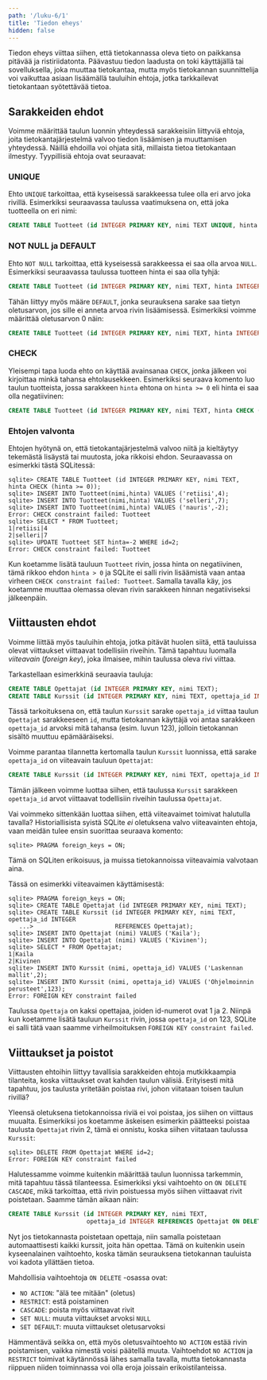 ```yaml
---
path: '/luku-6/1'
title: 'Tiedon eheys'
hidden: false
---
```


Tiedon eheys viittaa siihen,
että tietokannassa oleva
tieto on paikkansa pitävää ja ristiriidatonta.
Päävastuu tiedon laadusta on toki käyttäjällä tai sovelluksella,
joka muuttaa tietokantaa,
mutta myös tietokannan suunnittelija voi vaikuttaa
asiaan lisäämällä tauluihin ehtoja,
jotka tarkkailevat tietokantaan syötettävää tietoa.

## Sarakkeiden ehdot

Voimme määrittää taulun luonnin yhteydessä
sarakkeisiin liittyviä ehtoja,
joita tietokantajärjestelmä valvoo tiedon lisäämisen ja muuttamisen
yhteydessä.
Näillä ehdoilla voi ohjata sitä, millaista tietoa tietokantaan ilmestyy.
Tyypillisiä ehtoja ovat seuraavat:

### UNIQUE

Ehto `UNIQUE` tarkoittaa, että kyseisessä sarakkeessa tulee olla
eri arvo joka rivillä.
Esimerkiksi seuraavassa taulussa vaatimuksena on,
että joka tuotteella on eri nimi:

```sql
CREATE TABLE Tuotteet (id INTEGER PRIMARY KEY, nimi TEXT UNIQUE, hinta INTEGER);
```

### NOT NULL ja DEFAULT

Ehto `NOT NULL` tarkoittaa, että kyseisessä sarakkeessa ei saa
olla arvoa `NULL`.
Esimerkiksi seuraavassa taulussa tuotteen hinta ei saa olla tyhjä:

```sql
CREATE TABLE Tuotteet (id INTEGER PRIMARY KEY, nimi TEXT, hinta INTEGER NOT NULL);
```

Tähän liittyy myös määre `DEFAULT`,
jonka seurauksena sarake saa tietyn oletusarvon,
jos sille ei anneta arvoa rivin lisäämisessä.
Esimerkiksi voimme määrittää oletusarvon 0 näin:

```sql
CREATE TABLE Tuotteet (id INTEGER PRIMARY KEY, nimi TEXT, hinta INTEGER DEFAULT 0);
```

### CHECK

Yleisempi tapa luoda ehto on käyttää avainsanaa `CHECK`,
jonka jälkeen voi kirjoittaa minkä tahansa ehtolausekkeen.
Esimerkiksi seuraava komento luo taulun tuotteista,
jossa sarakkeen `hinta` ehtona on `hinta >= 0`
eli hinta ei saa olla negatiivinen:

```sql
CREATE TABLE Tuotteet (id INTEGER PRIMARY KEY, nimi TEXT, hinta CHECK (hinta >= 0));
```

### Ehtojen valvonta

Ehtojen hyötynä on, että tietokantajärjestelmä valvoo niitä
ja kieltäytyy tekemästä lisäystä tai muutosta,
joka rikkoisi ehdon.
Seuraavassa on esimerkki tästä SQLitessä:

```x
sqlite> CREATE TABLE Tuotteet (id INTEGER PRIMARY KEY, nimi TEXT, hinta CHECK (hinta >= 0));
sqlite> INSERT INTO Tuotteet(nimi,hinta) VALUES ('retiisi',4);
sqlite> INSERT INTO Tuotteet(nimi,hinta) VALUES ('selleri',7);
sqlite> INSERT INTO Tuotteet(nimi,hinta) VALUES ('nauris',-2);
Error: CHECK constraint failed: Tuotteet
sqlite> SELECT * FROM Tuotteet;
1|retiisi|4
2|selleri|7
sqlite> UPDATE Tuotteet SET hinta=-2 WHERE id=2;
Error: CHECK constraint failed: Tuotteet
```

Kun koetamme lisätä tauluun `Tuotteet` rivin,
jossa hinta on negatiivinen,
tämä rikkoo ehdon `hinta > 0`
ja SQLite ei salli rivin lisäämistä vaan
antaa virheen `CHECK constraint failed: Tuotteet`.
Samalla tavalla käy, jos koetamme muuttaa olemassa olevan
rivin sarakkeen hinnan negatiiviseksi jälkeenpäin.

## Viittausten ehdot

Voimme liittää myös tauluihin ehtoja,
jotka pitävät huolen siitä, että tauluissa olevat
viittaukset viittaavat todellisiin riveihin.
Tämä tapahtuu luomalla _viiteavain_ (_foreign key_),
joka ilmaisee, mihin taulussa oleva rivi viittaa.

Tarkastellaan esimerkkinä seuraavia tauluja:

```sql
CREATE TABLE Opettajat (id INTEGER PRIMARY KEY, nimi TEXT);
CREATE TABLE Kurssit (id INTEGER PRIMARY KEY, nimi TEXT, opettaja_id INTEGER);
```

Tässä tarkoituksena on,
että taulun `Kurssit` sarake `opettaja_id` viittaa
taulun `Opettajat` sarakkeeseen `id`,
mutta tietokannan käyttäjä voi antaa sarakkeen `opettaja_id`
arvoksi mitä tahansa (esim. luvun 123),
jolloin tietokannan sisältö muuttuu epämääräiseksi.

Voimme parantaa tilannetta kertomalla taulun `Kurssit`
luonnissa, että sarake `opettaja_id` on viiteavain tauluun `Opettajat`:

```sql
CREATE TABLE Kurssit (id INTEGER PRIMARY KEY, nimi TEXT, opettaja_id INTEGER REFERENCES Opettajat);
```

Tämän jälkeen voimme luottaa siihen,
että taulussa `Kurssit` sarakkeen `opettaja_id` arvot
viittaavat todellisiin riveihin taulussa `Opettajat`.

<text-box variant='hint' name='Viiteavaimet SQLitessä'>

Vai voimmeko sittenkään luottaa siihen,
että viiteavaimet toimivat halutulla tavalla?
Historiallisista syistä SQLite _ei_
oletuksena valvo viiteavainten ehtoja,
vaan meidän tulee ensin suorittaa seuraava komento:

```x
sqlite> PRAGMA foreign_keys = ON;
```

Tämä on SQLiten erikoisuus, ja muissa tietokannoissa
viiteavaimia valvotaan aina.

</text-box>

Tässä on esimerkki viiteavaimen käyttämisestä:

```x
sqlite> PRAGMA foreign_keys = ON;
sqlite> CREATE TABLE Opettajat (id INTEGER PRIMARY KEY, nimi TEXT);
sqlite> CREATE TABLE Kurssit (id INTEGER PRIMARY KEY, nimi TEXT, opettaja_id INTEGER
   ...>                       REFERENCES Opettajat);
sqlite> INSERT INTO Opettajat (nimi) VALUES ('Kaila');
sqlite> INSERT INTO Opettajat (nimi) VALUES ('Kivinen');
sqlite> SELECT * FROM Opettajat;
1|Kaila
2|Kivinen
sqlite> INSERT INTO Kurssit (nimi, opettaja_id) VALUES ('Laskennan mallit',2);
sqlite> INSERT INTO Kurssit (nimi, opettaja_id) VALUES ('Ohjelmoinnin perusteet',123);
Error: FOREIGN KEY constraint failed   
```

Taulussa `Opettaja` on kaksi opettajaa,
joiden id-numerot ovat 1 ja 2.
Niinpä kun koetamme lisätä tauluun `Kurssit` rivin,
jossa `opettaja_id` on 123,
SQLite ei salli tätä vaan saamme virheilmoituksen
`FOREIGN KEY constraint failed`.

## Viittaukset ja poistot

Viittausten ehtoihin liittyy tavallisia sarakkeiden ehtoja
mutkikkaampia tilanteita, koska viittaukset ovat kahden taulun välisiä.
Erityisesti mitä tapahtuu, jos taulusta yritetään poistaa rivi,
johon viitataan toisen taulun rivillä?

Yleensä oletuksena tietokannoissa riviä ei voi poistaa,
jos siihen on viittaus muualta.
Esimerkiksi jos koetamme äskeisen esimerkin päätteeksi
poistaa taulusta `Opettajat` rivin 2, tämä ei onnistu,
koska siihen viitataan taulussa `Kurssit`:

```x
sqlite> DELETE FROM Opettajat WHERE id=2;
Error: FOREIGN KEY constraint failed
```

Halutessamme voimme kuitenkin määrittää taulun luonnissa
tarkemmin, 
mitä tapahtuu tässä tilanteessa.
Esimerkiksi yksi vaihtoehto on `ON DELETE CASCADE`,
mikä tarkoittaa,
että rivin poistuessa myös siihen viittaavat rivit poistetaan.
Saamme tämän aikaan näin:

```sql
CREATE TABLE Kurssit (id INTEGER PRIMARY KEY, nimi TEXT,
                      opettaja_id INTEGER REFERENCES Opettajat ON DELETE CASCADE);
```

Nyt jos tietokannasta poistetaan opettaja,
niin samalla poistetaan automaattisesti kaikki kurssit,
joita hän opettaa.
Tämä on kuitenkin usein kyseenalainen vaihtoehto,
koska tämän seurauksena tietokannan tauluista voi kadota yllättäen tietoa.

<text-box variant='hint' name='Poiston seuraukset'>

Mahdollisia vaihtoehtoja `ON DELETE` -osassa ovat:

* `NO ACTION`: "älä tee mitään" (oletus)
* `RESTRICT`: estä poistaminen
* `CASCADE`: poista myös viittaavat rivit
* `SET NULL`: muuta viittaukset arvoksi `NULL`
* `SET DEFAULT`: muuta viittaukset oletusarvoksi

Hämmentävä seikka on, että myös oletusvaihtoehto
`NO ACTION` estää rivin poistamisen, vaikka nimestä voisi päätellä muuta.
Vaihtoehdot `NO ACTION` ja `RESTRICT` toimivat käytännössä
lähes samalla tavalla, mutta tietokannasta riippuen
niiden toiminnassa voi olla eroja joissain erikoistilanteissa.

</text-box>

